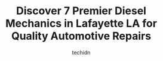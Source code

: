 ---
layout: ampstory
image: https://images.unsplash.com/photo-1623564493214-6137dff043ad?ixlib=rb-4.0.3&ixid=MnwxMjA3fDB8MHxwaG90by1wYWdlfHx8fGVufDB8fHx8&auto=format&fit=crop&w=640&h=853&q=80
author: techidn
featured: false
description: Experience the excellence of automotive service by visiting the 7 best Diesel Mechanic in Lafayette LA, USA. With their expertise, attention to detail, and commitment to customer satisfactio
title: Discover 7 Premier Diesel Mechanics in Lafayette LA for Quality Automotive Repairs
cover:
   title: Discover 7 Premier Diesel Mechanics in Lafayette LA for Quality Automotive Repairs
   subtitle: Rickpate
   background: https://images.unsplash.com/photo-1623564493214-6137dff043ad?ixlib=rb-4.0.3&ixid=MnwxMjA3fDB8MHxwaG90by1wYWdlfHx8fGVufDB8fHx8&auto=format&fit=crop&w=640&h=853&q=80

pages: 
 - layout: thirds
   top: <h1>#1 Bertinots Auto Service, LLC</h1>
   bottom: "<p>I have been here several times and I can definitely recommend this place. They get the job done when they say they will, and call if they see  other issues with recommend</p>"
   background: https://www.knot35.com/toplist/wp-content/uploads/2023/06/best-diesel-mechanic-1-in-lafayette-la-1685831529.png
   backgroundblur: true
 - layout: thirds
   top: <h1>#2 Bourques Auto Repair</h1>
   bottom: "<p>126 Banks Ave, Lafayette, LA 70506, United States</p>"
   background: https://www.knot35.com/toplist/wp-content/uploads/2023/06/best-diesel-mechanic-2-in-lafayette-la-1685831530.png
   cta:
      link: https://www.knot35.com/toplist/discover-7-premier-diesel-mechanics-in-lafayette-la-for-quality-automotive-repairs/
      text: Discover 7 Premier Diesel Mechanics in Lafayette LA for Quality Automotive Repairs
 - layout: thirds
   top: <h1>#3 Barras Automotive & Truck Rpr</h1>
   bottom: "<p>410 E Taft St, Lafayette, LA 70501, United States</p>"
   background: https://www.knot35.com/toplist/wp-content/uploads/2023/06/best-diesel-mechanic-3-in-lafayette-la-1685831531.png
   cta:
      link: https://www.knot35.com/toplist/discover-7-premier-diesel-mechanics-in-lafayette-la-for-quality-automotive-repairs/
      text: Discover 7 Premier Diesel Mechanics in Lafayette LA for Quality Automotive Repairs
 - layout: thirds
   top: <h1>#4 L & M Fuel Injection Services Inc</h1>
   bottom: "<p>1000 Eraste Landry Rd, Lafayette, LA 70506, United States</p>"
   background: https://images.unsplash.com/photo-1620421680010-0766ff230392?ixlib=rb-4.0.3&ixid=MnwxMjA3fDB8MHxwaG90by1wYWdlfHx8fGVufDB8fHx8&auto=format&fit=crop&w=640&h=853&q=80
   cta:
      link: https://www.knot35.com/toplist/discover-7-premier-diesel-mechanics-in-lafayette-la-for-quality-automotive-repairs/
      text: Discover 7 Premier Diesel Mechanics in Lafayette LA for Quality Automotive Repairs
 - layout: thirds
   top: <h1>#5 Roberts Auto Repair, Inc.</h1>
   bottom: "<p>308 Guilbeau Rd, Lafayette, LA 70506, United States</p>"
   background: https://images.unsplash.com/photo-1489694553447-4c9339da310d?ixlib=rb-4.0.3&ixid=MnwxMjA3fDB8MHxwaG90by1wYWdlfHx8fGVufDB8fHx8&auto=format&fit=crop&w=640&h=853&q=80
   cta:
      link: https://www.knot35.com/toplist/discover-7-premier-diesel-mechanics-in-lafayette-la-for-quality-automotive-repairs/
      text: Discover 7 Premier Diesel Mechanics in Lafayette LA for Quality Automotive Repairs
 - layout: thirds
   top: <h1>#6 Mikes Diesel LLC</h1>
   bottom: "<p>305 Smalley Rd, Lafayette, LA 70507, United States</p>"
   background: https://images.unsplash.com/photo-1595364397663-fca4f075d796?ixlib=rb-4.0.3&ixid=MnwxMjA3fDB8MHxwaG90by1wYWdlfHx8fGVufDB8fHx8&auto=format&fit=crop&w=640&h=853&q=80
   cta:
      link: https://www.knot35.com/toplist/discover-7-premier-diesel-mechanics-in-lafayette-la-for-quality-automotive-repairs/
      text: Discover 7 Premier Diesel Mechanics in Lafayette LA for Quality Automotive Repairs
 - layout: thirds
   top: <h1>#7 LBJ Automotive</h1>
   bottom: "<p>1013 9th St, Lafayette, LA 70501, United States</p>"
   background: https://images.unsplash.com/photo-1557672172-298e090bd0f1?ixlib=rb-4.0.3&ixid=MnwxMjA3fDB8MHxwaG90by1wYWdlfHx8fGVufDB8fHx8&auto=format&fit=crop&w=640&h=853&q=80
   cta:
      link: https://www.knot35.com/toplist/discover-7-premier-diesel-mechanics-in-lafayette-la-for-quality-automotive-repairs/
      text: Discover 7 Premier Diesel Mechanics in Lafayette LA for Quality Automotive Repairs
 - layout: thirds
   middle: Continue reading...
   background: https://plus.unsplash.com/premium_photo-1664640458616-3c74f8cb4589?ixlib=rb-4.0.3&ixid=MnwxMjA3fDB8MHxwaG90by1wYWdlfHx8fGVufDB8fHx8&auto=format&fit=crop&w=640&h=853&q=80
   cta:
      link: https://www.knot35.com/toplist/discover-7-premier-diesel-mechanics-in-lafayette-la-for-quality-automotive-repairs/
      text: Discover 7 Premier Diesel Mechanics in Lafayette LA for Quality Automotive Repairs
      
---